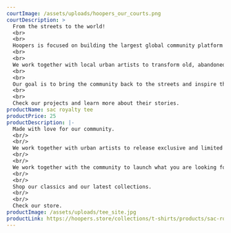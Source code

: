 ```yaml
---
courtImage: /assets/uploads/hoopers_our_courts.png
courtDescription: >
  From the streets to the world!       
  <br>
  <br>
  Hoopers is focused on building the largest global community platform around the game of basketball.     
  <br>
  <br>
  We work together with local urban artists to transform old, abandoned and damaged courts into new and iconic spots in cities.      
  <br>
  <br>
  Our goal is to bring the community back to the streets and inspire the next generation of talents to fall in love with our game.      
  <br>
  <br>
  Check our projects and learn more about their stories.
productName: sac royalty tee
productPrice: 25
productDescription: |-
  Made with love for our community.
  <br/>
  <br/>
  We work together with urban artists to release exclusive and limited editions.
  <br/>
  <br/>
  We work together with the community to launch what you are looking for.
  <br/>
  <br/>
  Shop our classics and our latest collections.
  <br/>
  <br/>
  Check our store.
productImage: /assets/uploads/tee_site.jpg
productLink: https://hoopers.store/collections/t-shirts/products/sac-royalty-tee
---
```

